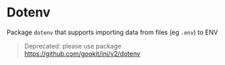 # Dotenv

Package `dotenv` that supports importing data from files (eg `.env`) to ENV

> Deprecated: please use package https://github.com/gookit/ini/v2/dotenv
